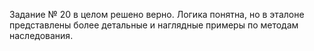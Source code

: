 Задание № 20 в целом решено верно. 
Логика понятна, но в эталоне представлены более детальные и наглядные примеры по методам наследования.